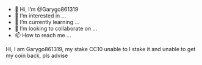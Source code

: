 - 👋 Hi, I’m @Garygo861319
- 👀 I’m interested in ...
- 🌱 I’m currently learning ...
- 💞️ I’m looking to collaborate on ...
- 📫 How to reach me ...

<!---
Garygo861319/Garygo861319 is a ✨ special ✨ repository because its `README.md` (this file) appears on your GitHub profile.
You can click the Preview link to take a look at your changes.
---> Hi, I am Garygo861319, my stake CC10 unable to I stake it and unable to get my coin back, pls advise 
